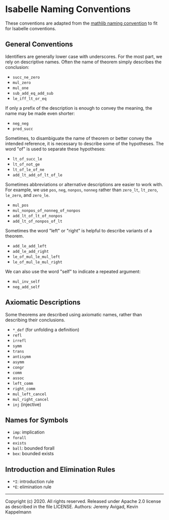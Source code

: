 # Isabelle Naming Conventions #
These conventions are adapted from the
[mathlib naming convention](https://github.com/leanprover-community/mathlib/edit/master/docs/contribute/naming.md)
to fit for Isabelle conventions.

## General Conventions ##

Identifiers are generally lower case with underscores. For the most
part, we rely on descriptive names. Often the name of theorem simply
describes the conclusion:

- `succ_ne_zero`
- `mul_zero`
- `mul_one`
- `sub_add_eq_add_sub`
- `le_iff_lt_or_eq`

If only a prefix of the description is enough to convey the meaning,
the name may be made even shorter:

- `neg_neg`
- `pred_succ`

Sometimes, to disambiguate the name of theorem or better convey the
intended reference, it is necessary to describe some of the
hypotheses. The word "of" is used to separate these hypotheses:

- `lt_of_succ_le`
- `lt_of_not_ge`
- `lt_of_le_of_ne`
- `add_lt_add_of_lt_of_le`

Sometimes abbreviations or alternative descriptions are easier to work
with. For example, we use `pos`, `neg`, `nonpos`, `nonneg` rather than
`zero_lt`, `lt_zero`, `le_zero`, and `zero_le`.

- `mul_pos`
- `mul_nonpos_of_nonneg_of_nonpos`
- `add_lt_of_lt_of_nonpos`
- `add_lt_of_nonpos_of_lt`

Sometimes the word "left" or "right" is helpful to describe variants
of a theorem.

- `add_le_add_left`
- `add_le_add_right`
- `le_of_mul_le_mul_left`
- `le_of_mul_le_mul_right`

We can also use the word "self" to indicate a repeated argument:

- `mul_inv_self`
- `neg_add_self`

## Axiomatic Descriptions ##

Some theorems are described using axiomatic names, rather than
describing their conclusions.

- `*_def`  (for unfolding a definition)
- `refl`
- `irrefl`
- `symm`
- `trans`
- `antisymm`
- `asymm`
- `congr`
- `comm`
- `assoc`
- `left_comm`
- `right_comm`
- `mul_left_cancel`
- `mul_right_cancel`
- `inj`  (injective)

## Names for Symbols ##

- `imp`: implication
- `forall`
- `exists`
- `ball`: bounded forall
- `bex`: bounded exists

## Introduction and Elimination Rules ##

- `*I`: introduction rule
- `*E`: elimination rule

------
Copyright (c) 2020. All rights reserved.
Released under Apache 2.0 license as described in the file LICENSE.
Authors: Jeremy Avigad, Kevin Kappelmann
